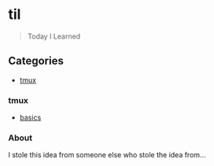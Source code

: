 # til

> Today I Learned

## Categories

* [tmux](#tmux)

### tmux

* [basics](tmux/basics.md)

### About

I stole this idea from someone else who stole the idea from...
